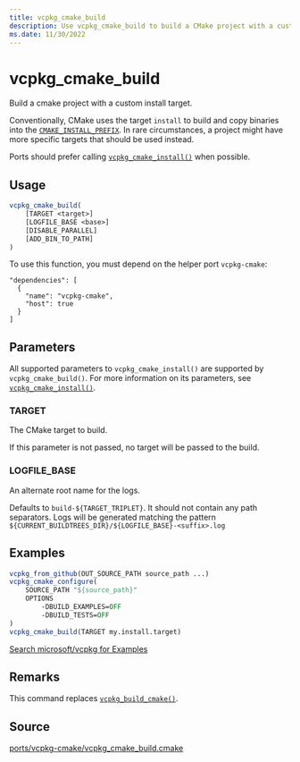 ```yaml
---
title: vcpkg_cmake_build
description: Use vcpkg_cmake_build to build a CMake project with a custom install target.
ms.date: 11/30/2022
---
```

# vcpkg_cmake_build

Build a cmake project with a custom install target.

Conventionally, CMake uses the target `install` to build and copy binaries into the [`CMAKE_INSTALL_PREFIX`](https://cmake.org/cmake/help/latest/variable/CMAKE_INSTALL_PREFIX.html). In rare circumstances, a project might have more specific targets that should be used instead.

Ports should prefer calling [`vcpkg_cmake_install()`](vcpkg_cmake_install.md) when possible.

## Usage

```cmake
vcpkg_cmake_build(
    [TARGET <target>]
    [LOGFILE_BASE <base>]
    [DISABLE_PARALLEL]
    [ADD_BIN_TO_PATH]
)
```

To use this function, you must depend on the helper port `vcpkg-cmake`:

```no-highlight
"dependencies": [
  {
    "name": "vcpkg-cmake",
    "host": true
  }
]
```

## Parameters

All supported parameters to `vcpkg_cmake_install()` are supported by `vcpkg_cmake_build()`. For more information on its parameters, see [`vcpkg_cmake_install()`](vcpkg_cmake_install.md#parameters).

### TARGET

The CMake target to build.

If this parameter is not passed, no target will be passed to the build.

### LOGFILE_BASE

An alternate root name for the logs.

Defaults to `build-${TARGET_TRIPLET}`. It should not contain any path separators. Logs will be generated matching the pattern `${CURRENT_BUILDTREES_DIR}/${LOGFILE_BASE}-<suffix>.log`

## Examples

```cmake
vcpkg_from_github(OUT_SOURCE_PATH source_path ...)
vcpkg_cmake_configure(
    SOURCE_PATH "${source_path}"
    OPTIONS
        -DBUILD_EXAMPLES=OFF
        -DBUILD_TESTS=OFF
)
vcpkg_cmake_build(TARGET my.install.target)
```

[Search microsoft/vcpkg for Examples](https://github.com/microsoft/vcpkg/search?q=vcpkg_cmake_build+path%3A%2Fports)

## Remarks

This command replaces [`vcpkg_build_cmake()`](vcpkg_build_cmake.md).

## Source

[ports/vcpkg-cmake/vcpkg\_cmake\_build.cmake](https://github.com/Microsoft/vcpkg/blob/master/ports/vcpkg-cmake/vcpkg_cmake_build.cmake)
